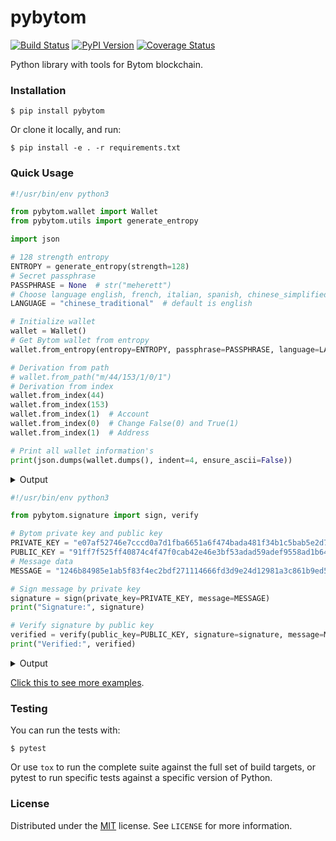 # pybytom

[![Build Status](https://travis-ci.org/meherett/pybytom.svg?branch=master)](https://travis-ci.org/meherett/pybytom)
[![PyPI Version](https://img.shields.io/pypi/v/pybytom.svg?color=blue)](https://pypi.org/project/pybytom)
[![Coverage Status](https://coveralls.io/repos/github/meherett/pybytom/badge.svg?branch=master)](https://coveralls.io/github/meherett/pybytom?branch=master)

Python library with tools for Bytom blockchain.

### Installation
```
$ pip install pybytom
```

Or clone it locally, and run:

```
$ pip install -e . -r requirements.txt
```

### Quick Usage

```python
#!/usr/bin/env python3

from pybytom.wallet import Wallet
from pybytom.utils import generate_entropy

import json

# 128 strength entropy
ENTROPY = generate_entropy(strength=128)
# Secret passphrase
PASSPHRASE = None  # str("meherett")
# Choose language english, french, italian, spanish, chinese_simplified, chinese_traditional & korean
LANGUAGE = "chinese_traditional"  # default is english

# Initialize wallet
wallet = Wallet()
# Get Bytom wallet from entropy
wallet.from_entropy(entropy=ENTROPY, passphrase=PASSPHRASE, language=LANGUAGE)

# Derivation from path
# wallet.from_path("m/44/153/1/0/1")
# Derivation from index
wallet.from_index(44)
wallet.from_index(153)
wallet.from_index(1)  # Account
wallet.from_index(0)  # Change False(0) and True(1)
wallet.from_index(1)  # Address

# Print all wallet information's
print(json.dumps(wallet.dumps(), indent=4, ensure_ascii=False))
```

<details>
  <summary>Output</summary><br/>

```json5
{
    "entropy": "e9417c55bc2a2f7f849badd6ae318fc4",
    "mnemonic": "舒 使 系 款 株 擾 麼 鄉 狗 振 誤 謀",
    "language": "chinese_traditional",
    "passphrase": null,
    "seed": "f047a0525f44bef61b8c57e47783f868c0eae8e092a3b8bf398252f39976a43cd32640b955b9cc18adfe182f74fa2d3fe0618b3ddb8377cb1c643a43adb54e07",
    "xprivate_key": "08eb01b7b3f5b242897ae34e95b1e58074b563ad0d798c7de13382e8c4e1444963b9028e938989f01da2767f2242861011b6f14173bb9bcf3255868845e06262",
    "xpublic_key": "6a5bce17073512f3d191883f0caaf7e85c3077839736f485d31c3a09a409331563b9028e938989f01da2767f2242861011b6f14173bb9bcf3255868845e06262",
    "expand_xprivate_key": "08eb01b7b3f5b242897ae34e95b1e58074b563ad0d798c7de13382e8c4e1444907e9d742893b75339e982c40e5347dc209a14a2723943dc5eb53ece0c18a0eee",
    "indexes": ["2c000000", "99000000", "01000000", "00000000", "01000000"],
    "path": "m/44/153/1/0/1",
    "child_xprivate_key": "f8ad8bcf4a97fd0503d011fba2ef9e86303426d0e4ae4e8c2dad9f4e2ae74449405d64aa3c98f599bb89d596fce3cc2238776e88f19a891f854ecc8e71f79b39",
    "child_xpublic_key": "3872846b1343786e42dc6cd999a2d84641bf1ceb481e7c42c59adc2dbb8893f6405d64aa3c98f599bb89d596fce3cc2238776e88f19a891f854ecc8e71f79b39",
    "private_key": "f8ad8bcf4a97fd0503d011fba2ef9e86303426d0e4ae4e8c2dad9f4e2ae74449405d64aa3c98f599bb89d596fce3cc2238776e88f19a891f854ecc8e71f79b39",
    "public_key": "3872846b1343786e42dc6cd999a2d84641bf1ceb481e7c42c59adc2dbb8893f6",
    "program": "0014237c463eed4e88529e31386b17ff099d9276e9e6",
    "address": {
        "mainnet": "bm1qyd7yv0hdf6y998338p430lcfnkf8d60xrwup3p",
        "solonet": "sm1qyd7yv0hdf6y998338p430lcfnkf8d60xzlkq30",
        "testnet": "tm1qyd7yv0hdf6y998338p430lcfnkf8d60x8ca93s"
    }
}
```
</details>

```python
#!/usr/bin/env python3

from pybytom.signature import sign, verify

# Bytom private key and public key
PRIVATE_KEY = "e07af52746e7cccd0a7d1fba6651a6f474bada481f34b1c5bab5e2d71e36ee515803ee0a6682fb19e279d8f4f7acebee8abd0fc74771c71565f9a9643fd77141"
PUBLIC_KEY = "91ff7f525ff40874c4f47f0cab42e46e3bf53adad59adef9558ad1b6448f22e2"
# Message data
MESSAGE = "1246b84985e1ab5f83f4ec2bdf271114666fd3d9e24d12981a3c861b9ed523c6"

# Sign message by private key
signature = sign(private_key=PRIVATE_KEY, message=MESSAGE)
print("Signature:", signature)

# Verify signature by public key
verified = verify(public_key=PUBLIC_KEY, signature=signature, message=MESSAGE)
print("Verified:", verified)
```

<details>
  <summary>Output</summary><br/>

```python
Signature: f6624fea84fadccbc1bc72dc384f662468e271c4e32d846bc0a1524470549992c8ffcc3ca43891a30de4235392b0868c506ed254f0f77cc1f2b9c1a2385ddb05
Verified: True
```
</details>

[Click this to see more examples](https://github.com/meherett/pybytom/blob/master/examples).

### Testing
You can run the tests with:

```
$ pytest
```

Or use `tox` to run the complete suite against the full set of build targets, or pytest to run specific 
tests against a specific version of Python.

### License
Distributed under the [MIT](https://github.com/meherett/pybytom/blob/master/LICENSE) license. See ``LICENSE`` for more information.
